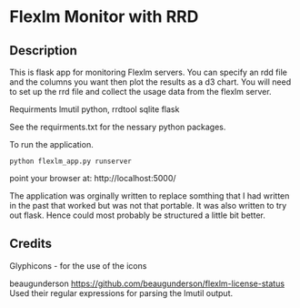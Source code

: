 # Flexlm Monitor with RRD

## Description
This is flask app for monitoring Flexlm servers. You can specify an rdd file and 
the columns you want then plot the results as a d3 chart. You will need to set up
the rrd file and collect the usage data from the flexlm server.

Requirments
lmutil
python, rrdtool
sqlite
flask

See the requirments.txt for the nessary python packages.

To run the application.
```
python flexlm_app.py runserver
```
point your browser at: http://localhost:5000/

The application was orginally written to replace somthing that I had written in 
the past that worked but was not that portable. It was also written to try out 
flask. Hence could most probably be structured a little bit better. 

## Credits
Glyphicons - for the use of the icons

beaugunderson
https://github.com/beaugunderson/flexlm-license-status 
Used their regular expressions for parsing the lmutil output.



